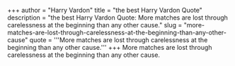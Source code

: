 +++
author = "Harry Vardon"
title = "the best Harry Vardon Quote"
description = "the best Harry Vardon Quote: More matches are lost through carelessness at the beginning than any other cause."
slug = "more-matches-are-lost-through-carelessness-at-the-beginning-than-any-other-cause"
quote = '''More matches are lost through carelessness at the beginning than any other cause.'''
+++
More matches are lost through carelessness at the beginning than any other cause.
